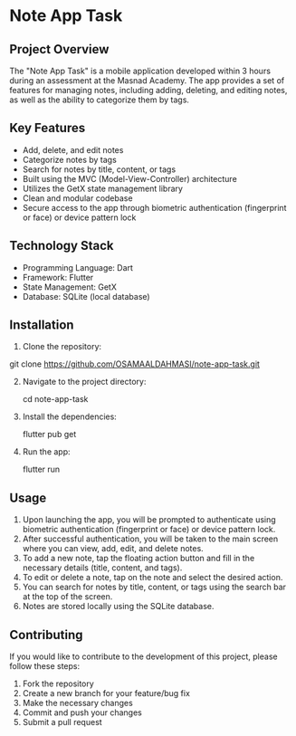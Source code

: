 # Note App Task

## Project Overview
The "Note App Task" is a mobile application developed within 3 hours during an assessment at the Masnad Academy. The app provides a set of features for managing notes, including adding, deleting, and editing notes, as well as the ability to categorize them by tags.

## Key Features
- Add, delete, and edit notes
- Categorize notes by tags
- Search for notes by title, content, or tags
- Built using the MVC (Model-View-Controller) architecture
- Utilizes the GetX state management library
- Clean and modular codebase
- Secure access to the app through biometric authentication (fingerprint or face) or device pattern lock

## Technology Stack
- Programming Language: Dart
- Framework: Flutter
- State Management: GetX
- Database: SQLite (local database)

## Installation
1. Clone the repository:
   
git clone https://github.com/OSAMAALDAHMASI/note-app-task.git
  
2. Navigate to the project directory:
   
   cd note-app-task
  
3. Install the dependencies:
   
   flutter pub get
  
4. Run the app:
   
   flutter run
  
## Usage
1. Upon launching the app, you will be prompted to authenticate using biometric authentication (fingerprint or face) or device pattern lock.
2. After successful authentication, you will be taken to the main screen where you can view, add, edit, and delete notes.
3. To add a new note, tap the floating action button and fill in the necessary details (title, content, and tags).
4. To edit or delete a note, tap on the note and select the desired action.
5. You can search for notes by title, content, or tags using the search bar at the top of the screen.
6. Notes are stored locally using the SQLite database.

## Contributing
If you would like to contribute to the development of this project, please follow these steps:

1. Fork the repository
2. Create a new branch for your feature/bug fix
3. Make the necessary changes
4. Commit and push your changes
5. Submit a pull request



